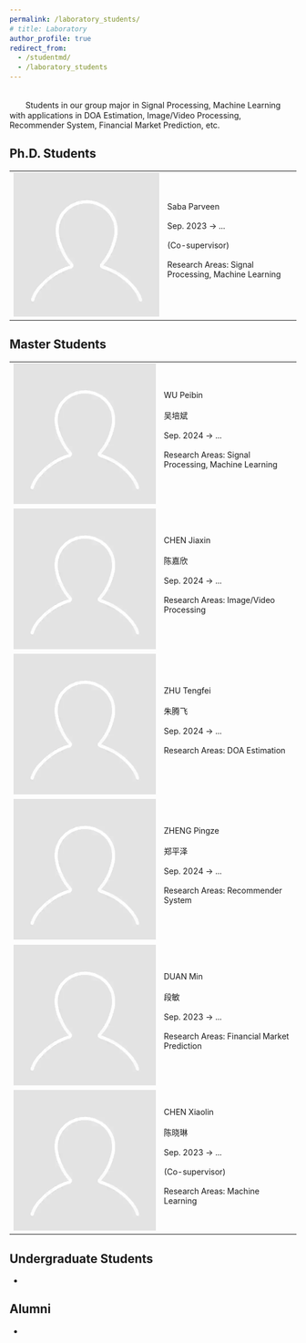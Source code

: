 ```yaml
---
permalink: /laboratory_students/
# title: Laboratory
author_profile: true
redirect_from: 
  - /studentmd/
  - /laboratory_students
---
```


<br />
　　Students in our group major in Signal Processing, Machine Learning with applications in DOA Estimation, Image/Video Processing, Recommender System, Financial Market Prediction, etc.

<!-- Ph.D. Students
--------
* Saba Parveen (Co-supervisor): Sep. 2023 -> ...

  
Master Students
--------
* WU Peibin (吴培斌): Sep. 2024 -> ...
* CHEN Jiaxin (陈嘉欣): Sep. 2024 -> ...
* ZHU Tengfei (朱腾飞): Sep. 2024 -> ...
* ZHENG Pingze (郑平泽): Sep. 2024 -> ...
* DUAN Min (段敏): Sep. 2023 -> ...
* CHEN Xiaolin (陈晓琳) (Co-supervisor): Sep. 2023 -> ...

Undergraduate Students
--------
* 

Alumni (whereabout)
--------
*  -->

Ph.D. Students
--------
<table>
<tr>
  <td>
    <img class="table_entry" src="/files/students_icon/default.png">
  </td>
  <td>
    <div class='student_name'>Saba Parveen</div><br>
    <div class='student_period'>Sep. 2023 -> ...</div><br>
    <div class='student_note'>(Co-supervisor)</div><br>
    <div class='student_research'>Research Areas: Signal Processing, Machine Learning</div><br>
  </td>
</tr>
</table>

Master Students
--------
<table>
<tr>
  <td>
    <img class="table_entry" src="/files/students_icon/default.png">
  </td>
  <td>
    <div class='student_name'>WU Peibin</div><br>
    <div class='student_chinese_name'>吴培斌</div><br>
    <div class='student_period'>Sep. 2024 -> ...</div><br>
    <div class='student_research'>Research Areas: Signal Processing, Machine Learning</div><br>
  </td>
</tr>
<tr>
  <td>
    <img class="table_entry" src="/files/students_icon/default.png">
  </td>
  <td>
    <div class='student_name'>CHEN Jiaxin</div><br>
    <div class='student_chinese_name'>陈嘉欣</div><br>
    <div class='student_period'>Sep. 2024 -> ...</div><br>
    <div class='student_research'>Research Areas: Image/Video Processing</div><br>
  </td>
</tr>
<tr>
  <td>
    <img class="table_entry" src="/files/students_icon/default.png">
  </td>
  <td>
    <div class='student_name'>ZHU Tengfei</div><br>
    <div class='student_chinese_name'>朱腾飞</div><br>
    <div class='student_period'>Sep. 2024 -> ...</div><br>
    <div class='student_research'>Research Areas: DOA Estimation</div><br>
  </td>
</tr>
<tr>
  <td>
    <img class="table_entry" src="/files/students_icon/default.png">
  </td>
  <td>
    <div class='student_name'>ZHENG Pingze</div><br>
    <div class='student_chinese_name'>郑平泽</div><br>
    <div class='student_period'>Sep. 2024 -> ...</div><br>
    <div class='student_research'>Research Areas: Recommender System</div><br>
  </td>
</tr>
<tr>
  <td>
    <img class="table_entry" src="/files/students_icon/default.png">
  </td>
  <td>
    <div class='student_name'>DUAN Min</div><br>
    <div class='student_chinese_name'>段敏</div><br>
    <div class='student_period'>Sep. 2023 -> ...</div><br>
    <div class='student_research'>Research Areas: Financial Market Prediction</div><br>
  </td>
</tr>
<tr>
  <td>
    <img class="table_entry" src="/files/students_icon/default.png">
  </td>
  <td>
    <div class='student_name'>CHEN Xiaolin</div><br>
    <div class='student_chinese_name'>陈晓琳</div><br>
    <div class='student_period'>Sep. 2023 -> ...</div><br>
    <div class='student_note'>(Co-supervisor)</div><br>
    <div class='student_research'>Research Areas: Machine Learning</div><br>
  </td>
</tr>
</table>

Undergraduate Students
--------
*

Alumni
--------
*